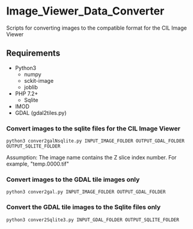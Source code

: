 # Image_Viewer_Data_Converter
Scripts for converting images to the compatible format for the CIL Image Viewer


## Requirements
* Python3
  * numpy
  * sckit-image
  * joblib
* PHP 7.2+
  * Sqlite
* IMOD
* GDAL (gdal2tiles.py)


### Convert images to the sqlite files for the CIL Image Viewer
```
python3 conver2galNsqlite.py INPUT_IMAGE_FOLDER OUTPUT_GDAL_FOLDER OUTPUT_SQLITE_FOLDER
```

Assumption: The image name contains the Z slice index number. For example, "temp.0000.tif"



### Convert images to the GDAL tile images only
```
python3 conver2gal.py INPUT_IMAGE_FOLDER OUTPUT_GDAL_FOLDER
```


### Convert the GDAL tile images to the Sqlite files only
```
python3 conver2Sqlite3.py INPUT_GDAL_FOLDER OUTPUT_SQLITE_FOLDER
```
